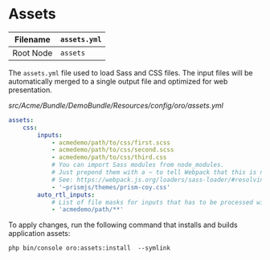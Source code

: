 # Assets

| Filename   | `assets.yml`   |
|------------|----------------|
| Root Node  | `assets`       |

The `assets.yml` file used to load Sass and CSS files. The input files will be
automatically merged to a single output file and optimized for web presentation.

*src/Acme/Bundle/DemoBundle/Resources/config/oro/assets.yml*
```yaml
assets:
    css:
        inputs:
            - acmedemo/path/to/css/first.scss
            - acmedemo/path/to/css/second.scss
            - acmedemo/path/to/css/third.css
            # You can import Sass modules from node_modules.
            # Just prepend them with a ~ to tell Webpack that this is not a relative import.
            # See: https://webpack.js.org/loaders/sass-loader/#resolving-import-at-rules
            - '~prismjs/themes/prism-coy.css'
        auto_rtl_inputs:
            # List of file masks for inputs that has to be processed with RTL plugin
            - 'acmedemo/path/**'
```

To apply changes, run the following command that installs and builds application assets:

```none
php bin/console oro:assets:install  --symlink
```
